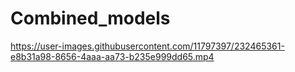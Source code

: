 # Combined_models



https://user-images.githubusercontent.com/11797397/232465361-e8b31a98-8656-4aaa-aa73-b235e999dd65.mp4

